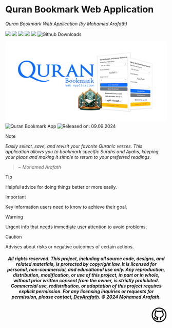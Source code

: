 # Quran Bookmark Web Application
_Quran Bookmark Web Application (by Mohamed Arafath)_

![](https://img.shields.io/badge/Created_by-DevArafath-black?logo=github)
![](https://img.shields.io/badge/HTML5-e34f26?logo=html5&labelColor=white)
![](https://img.shields.io/badge/CSS3-%232965f1?logo=css3&logoColor=%232965f1&labelColor=white)
![](https://img.shields.io/badge/javascript-%23f0db4f?logo=javascript&logoColor=%23f0db4f&labelColor=white)
![](https://img.shields.io/badge/Bootstrap%205.3.0-blue?logo=bootstrap&labelColor=white)
![Github Downloads](https://img.shields.io/github/downloads/DevArafath/quran-bookmark/total?logo=amp)


![Cover](img/quranappcover.jpg "Cover Picture") 
![Quran Bookmark App](https://img.shields.io/badge/Quran%20Bookmark%20App-1.0.0-blue?colorA=258d43&colorB=ecb718) ![Released on: 09.09.2024](https://img.shields.io/badge/Released%20on%3A%20-09.09.2024-red?colorA=black&colorB=ecb718&style=flat-square)

> [!Note]
> _Easily select, save, and revisit your favorite Quranic verses. This application allows you to bookmark specific Surahs and Ayahs, keeping your place and making it simple to return to your preferred readings._
> > ~ _Mohamed Arafath_

> [!TIP]
> Helpful advice for doing things better or more easily.

> [!IMPORTANT]
> Key information users need to know to achieve their goal.

> [!WARNING]
> Urgent info that needs immediate user attention to avoid problems.

> [!CAUTION]
> Advises about risks or negative outcomes of certain actions.

<div align="center">
  
##### _All rights reserved. This project, including all source code, designs, and related materials, is protected by copyright law. It is licensed for personal, non-commercial, and educational use only. Any reproduction, distribution, modification, or use of this project, in part or in whole, without prior written consent from the owner, is strictly prohibited. Commercial use, redistribution, or adaptation of this project requires explicit permission. For any licensing inquiries or requests for permission, please contact, [DevArafath](https://github.com/DevArafath/). &copy; 2024 Mohamed Arafath._

<div align="right">

<a href="https://www.github.com">
  <img src="img/git_pro.svg" alt="Social Links" width="50" height="50">
</a>

####
<!--
<a href="https://www.facebook.com/" target="_blank"><img src="img/fb.png" alt="Facebook" width="30"></a>
<a href="#" target="_blank"><img src="img/tw.png" alt="Twitter" width="30"></a>
<a href="#" target="_blank"><img src="img/ig.png" alt="Instagram" width="30"></a>
<a href="#" target="_blank"><img src="img/in.png" alt="LinkedIn" width="30"></a>
<a href="#" target="_blank"><img src="img/git.png" alt="GitHub" width="30"></a>
--!>
